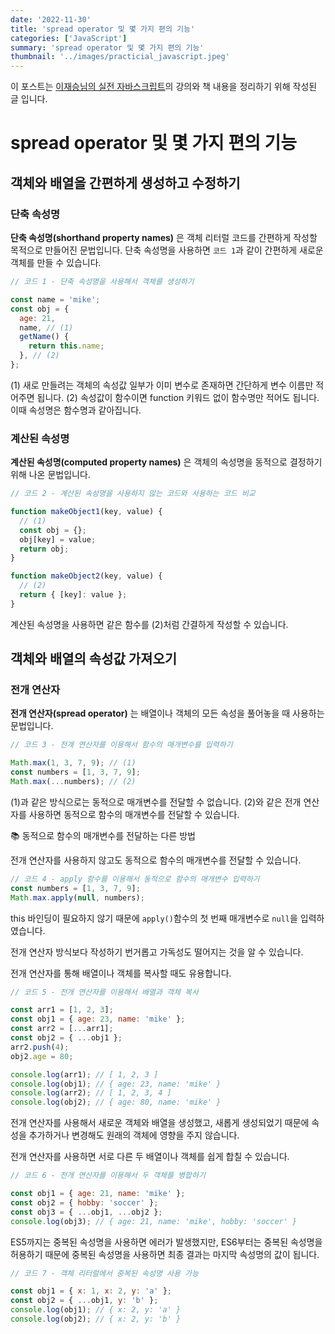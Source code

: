 ```yaml
---
date: '2022-11-30'
title: 'spread operator 및 몇 가지 편의 기능'
categories: ['JavaScript']
summary: 'spread operator 및 몇 가지 편의 기능'
thumbnail: '../images/practicial_javascript.jpeg'
---
```


이 포스트는 [이재승님의 실전 자바스크립트](https://www.inflearn.com/course/%EC%8B%A4%EC%A0%84-%EC%9E%90%EB%B0%94%EC%8A%A4%ED%81%AC%EB%A6%BD%ED%8A%B8/dashboard)의 강의와 책 내용을 정리하기 위해 작성된 글 입니다.

# spread operator 및 몇 가지 편의 기능

## 객체와 배열을 간편하게 생성하고 수정하기

### 단축 속성명

**단축 속성명(shorthand property names)** 은 객체 리터럴 코드를 간편하게 작성할 목적으로 만들어진 문법입니다. 단축 속성명을 사용하면 `코드 1`과 같이 간편하게 새로운 객체를 만들 수 있습니다.

```jsx
// 코드 1 - 단축 속성명을 사용해서 객체를 생성하기

const name = 'mike';
const obj = {
  age: 21,
  name, // (1)
  getName() {
    return this.name;
  }, // (2)
};
```

(1) 새로 만들려는 객체의 속성값 일부가 이미 변수로 존재하면 간단하게 변수 이름만 적어주면 됩니다. (2) 속성값이 함수이면 function 키워드 없이 함수명만 적어도 됩니다. 이때 속성명은 함수명과 같아집니다.

### 계산된 속성명

**계산된 속성명(computed property names)** 은 객체의 속성명을 동적으로 결정하기 위해 나온 문법입니다.

```jsx
// 코드 2 - 계산된 속성명을 사용하지 않는 코드와 사용하는 코드 비교

function makeObject1(key, value) {
  // (1)
  const obj = {};
  obj[key] = value;
  return obj;
}

function makeObject2(key, value) {
  // (2)
  return { [key]: value };
}
```

계산된 속성명을 사용하면 같은 함수를 (2)처럼 간결하게 작성할 수 있습니다.

## 객체와 배열의 속성값 가져오기

### 전개 연산자

**전개 연산자(spread operator)** 는 배열이나 객체의 모든 속성을 풀어놓을 때 사용하는 문법입니다.

```jsx
// 코드 3 - 전개 연산자를 이용해서 함수의 매개변수를 입력하기

Math.max(1, 3, 7, 9); // (1)
const numbers = [1, 3, 7, 9];
Math.max(...numbers); // (2)
```

(1)과 같은 방식으로는 동적으로 매개변수를 전달할 수 없습니다. (2)와 같은 전개 연산자를 사용하면 동적으로 함수의 매개변수를 전달할 수 있습니다.

<aside>
📚 동적으로 함수의 매개변수를 전달하는 다른 방법

전개 연산자를 사용하지 않고도 동적으로 함수의 매개변수를 전달할 수 있습니다.

```jsx
// 코드 4 - apply 함수를 이용해서 동적으로 함수의 매개변수 입력하기
const numbers = [1, 3, 7, 9];
Math.max.apply(null, numbers);
```

this 바인딩이 필요하지 않기 때문에 `apply()`함수의 첫 번째 매개변수로 `null`을 입력하였습니다.

전개 연산자 방식보다 작성하기 번거롭고 가독성도 떨어지는 것을 알 수 있습니다.

</aside>

전개 연산자를 통해 배열이나 객체를 복사할 때도 유용합니다.

```jsx
// 코드 5 - 전개 연산자를 이용해서 배열과 객체 복사

const arr1 = [1, 2, 3];
const obj1 = { age: 23, name: 'mike' };
const arr2 = [...arr1];
const obj2 = { ...obj1 };
arr2.push(4);
obj2.age = 80;

console.log(arr1); // [ 1, 2, 3 ]
console.log(obj1); // { age: 23, name: 'mike' }
console.log(arr2); // [ 1, 2, 3, 4 ]
console.log(obj2); // { age: 80, name: 'mike' }
```

전개 연산자를 사용해서 새로운 객체와 배열을 생성했고, 새롭게 생성되었기 때문에 속성을 추가하거나 변경해도 원래의 객체에 영향을 주지 않습니다.

전개 연산자를 사용하면 서로 다른 두 배열이나 객체를 쉽게 합칠 수 있습니다.

```jsx
// 코드 6 - 전개 연산자를 이용해서 두 객체를 병합하기

const obj1 = { age: 21, name: 'mike' };
const obj2 = { hobby: 'soccer' };
const obj3 = { ...obj1, ...obj2 };
console.log(obj3); // { age: 21, name: 'mike', hobby: 'soccer' }
```

ES5까지는 중복된 속성명을 사용하면 에러가 발생했지만, ES6부터는 중복된 속성명을 허용하기 때문에 중복된 속성명을 사용하면 최종 결과는 마지막 속성명의 값이 됩니다.

```jsx
// 코드 7 - 객체 리터럴에서 중복된 속성명 사용 가능

const obj1 = { x: 1, x: 2, y: 'a' };
const obj2 = { ...obj1, y: 'b' };
console.log(obj1); // { x: 2, y: 'a' }
console.log(obj2); // { x: 2, y: 'b' }
```
